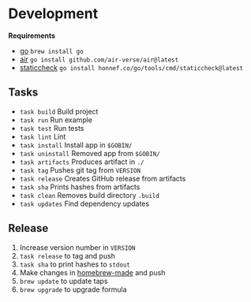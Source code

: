 # Development

**Requirements**

- [go](https://go.dev/) `brew install go`
- [air](https://github.com/cosmtrek/air) `go install github.com/air-verse/air@latest`
- [staticcheck]() `go install honnef.co/go/tools/cmd/staticcheck@latest`

## Tasks

- `task build` Build project
- `task run` Run example
- `task test` Run tests
- `task lint` Lint
- `task install` Install app in `$GOBIN/`
- `task uninstall` Removed app from `$GOBIN/`
- `task artifacts` Produces artifact in `./`
- `task tag` Pushes git tag from `VERSION`
- `task release` Creates GitHub release from artifacts
- `task sha` Prints hashes from artifacts
- `task clean` Removes build directory `.build`
- `task updates` Find dependency updates

## Release

1. Increase version number in `VERSION`
2. `task release` to tag and push
3. `task sha` to print hashes to `stdout`
4. Make changes in [homebrew-made](https://github.com/oschrenk/homebrew-made) and push
5. `brew update` to update taps
6. `brew upgrade` to upgrade formula
